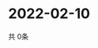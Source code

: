 # 2022-02-10
  共 0条

  <!-- BEGIN -->
  <!-- 最后更新时间Thu Feb 10 2022 13:08:12 GMT+0000 (Coordinated Universal Time) -->
  
  <!-- END -->
  
  